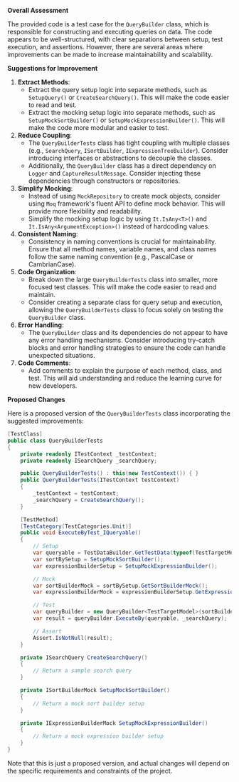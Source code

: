 **Overall Assessment**

The provided code is a test case for the `QueryBuilder` class, which is responsible for constructing and executing queries on data. The code appears to be well-structured, with clear separations between setup, test execution, and assertions. However, there are several areas where improvements can be made to increase maintainability and scalability.

**Suggestions for Improvement**

1. **Extract Methods**:
	* Extract the query setup logic into separate methods, such as `SetupQuery()` or `CreateSearchQuery()`. This will make the code easier to read and test.
	* Extract the mocking setup logic into separate methods, such as `SetupMockSortBuilder()` or `SetupMockExpressionBuilder()`. This will make the code more modular and easier to test.
2. **Reduce Coupling**:
	* The `QueryBuilderTests` class has tight coupling with multiple classes (e.g., `SearchQuery`, `ISortBuilder`, `IExpressionTreeBuilder`). Consider introducing interfaces or abstractions to decouple the classes.
	* Additionally, the `QueryBuilder` class has a direct dependency on `Logger` and `CaptureResultMessage`. Consider injecting these dependencies through constructors or repositories.
3. **Simplify Mocking**:
	* Instead of using `MockRepository` to create mock objects, consider using `Moq` framework's fluent API to define mock behavior. This will provide more flexibility and readability.
	* Simplify the mocking setup logic by using `It.IsAny<T>()` and `It.IsAny<ArgumentException>()` instead of hardcoding values.
4. **Consistent Naming**:
	* Consistency in naming conventions is crucial for maintainability. Ensure that all method names, variable names, and class names follow the same naming convention (e.g., PascalCase or CambrianCase).
5. **Code Organization**:
	* Break down the large `QueryBuilderTests` class into smaller, more focused test classes. This will make the code easier to read and maintain.
	* Consider creating a separate class for query setup and execution, allowing the `QueryBuilderTests` class to focus solely on testing the `QueryBuilder` class.
6. **Error Handling**:
	* The `QueryBuilder` class and its dependencies do not appear to have any error handling mechanisms. Consider introducing try-catch blocks and error handling strategies to ensure the code can handle unexpected situations.
7. **Code Comments**:
	* Add comments to explain the purpose of each method, class, and test. This will aid understanding and reduce the learning curve for new developers.

**Proposed Changes**

Here is a proposed version of the `QueryBuilderTests` class incorporating the suggested improvements:
```csharp
[TestClass]
public class QueryBuilderTests
{
    private readonly ITestContext _testContext;
    private readonly ISearchQuery _searchQuery;

    public QueryBuilderTests() : this(new TestContext()) { }
    public QueryBuilderTests(ITestContext testContext)
    {
        _testContext = testContext;
        _searchQuery = CreateSearchQuery();
    }

    [TestMethod]
    [TestCategory(TestCategories.Unit)]
    public void ExecuteByTest_IQueryable()
    {
        // Setup
        var queryable = TestDataBuilder.GetTestData(typeof(TestTargetModel), 0);
        var sortBySetup = SetupMockSortBuilder();
        var expressionBuilderSetup = SetupMockExpressionBuilder();

        // Mock
        var sortBuilderMock = sortBySetup.GetSortBuilderMock();
        var expressionBuilderMock = expressionBuilderSetup.GetExpressionBuilderMock();

        // Test
        var queryBuilder = new QueryBuilder<TestTargetModel>(sortBuilderMock, expressionBuilderMock, ...);
        var result = queryBuilder.ExecuteBy(queryable, _searchQuery);

        // Assert
        Assert.IsNotNull(result);
    }

    private ISearchQuery CreateSearchQuery()
    {
        // Return a sample search query
    }

    private ISortBuilderMock SetupMockSortBuilder()
    {
        // Return a mock sort builder setup
    }

    private IExpressionBuilderMock SetupMockExpressionBuilder()
    {
        // Return a mock expression builder setup
    }
}
```
Note that this is just a proposed version, and actual changes will depend on the specific requirements and constraints of the project.
